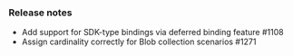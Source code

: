 ### Release notes
<!-- Please add your release notes in the following format:
- My change description (#PR/#issue)
-->

- Add support for SDK-type bindings via deferred binding feature #1108
- Assign cardinality correctly for Blob collection scenarios #1271
